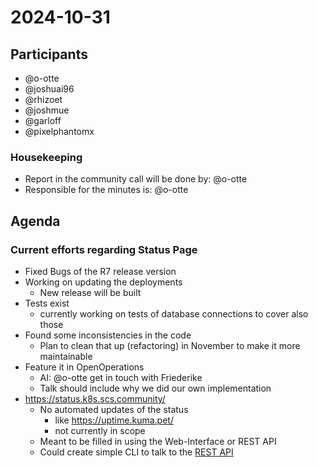 # 2024-10-31

## Participants

- @o-otte
- @joshuai96
- @rhizoet
- @joshmue
- @garloff
- @pixelphantomx

### Housekeeping

- Report in the community call will be done by: @o-otte
- Responsible for the minutes is: @o-otte

## Agenda

### Current efforts regarding Status Page

- Fixed Bugs of the R7 release version
- Working on updating the deployments
    - New release will be built
- Tests exist
    - currently working on tests of database connections to cover also those
- Found some inconsistencies in the code
    - Plan to clean that up (refactoring) in November to make it more maintainable
- Feature it in OpenOperations
    - AI: @o-otte get in touch with Friederike 
    - Talk should include why we did our own implementation
- https://status.k8s.scs.community/
    - No automated updates of the status
        - like https://uptime.kuma.pet/
        - not currently in scope
    - Meant to be filled in using the Web-Interface or REST API
    - Could create simple CLI to talk to the [REST API](https://github.com/SovereignCloudStack/status-page-openapi)
